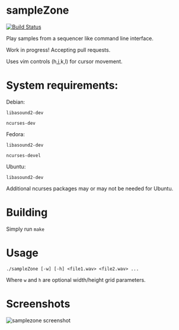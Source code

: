 # sampleZone

[![Build Status](https://travis-ci.org/sgreene570/sampleZone.svg?branch=master)](https://travis-ci.org/sgreene570/sampleZone)

Play samples from a sequencer like command line interface.

Work in progress! Accepting pull requests.

Uses vim controls (h,j,k,l) for cursor movement.

# System requirements:

Debian:

`libasound2-dev`

`ncurses-dev`

Fedora: 

`libasound2-dev`

`ncurses-devel`

Ubuntu:

`libasound2-dev`

Additional ncurses packages may or may not be needed for Ubuntu.

# Building

Simply run `make`

# Usage

`./sampleZone [-w] [-h] <file1.wav> <file2.wav> ...`

Where `w` and `h` are optional width/height grid parameters.

# Screenshots

![samplezone screenshot](https://i.imgur.com/8GwcYri.png)
